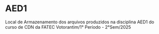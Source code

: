 # AED1
Local de Armazenamento dos arquivos produzidos na disciplina AED1 do curso de CDN da FATEC Votorantim/1° Período - 2°Sem/2025
